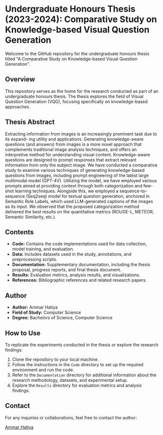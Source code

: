 # Undergraduate Honours Thesis (2023-2024): Comparative Study on Knowledge-based Visual Question Generation

Welcome to the GitHub repository for the undergraduate honours thesis titled "A Comparative Study on Knowledge-based Visual Question Generation".

## Overview

This repository serves as the home for the research conducted as part of an undergraduate honours thesis. The thesis explores the field of Visual Question Generation (VQG), focusing specifically on knowledge-based approaches.

## Thesis Abstract

Extracting information from images is an increasingly prominent task due to its expand-
ing utility and applications. Generating knowledge-aware questions (and answers) from images is a more novel approach that complements traditional image analysis techniques, and offers an interpretive method for understanding visual content. Knowledge-aware questions are designed to prompt responses that extract relevant information from only the subject image. We have conducted a comparative study to examine various techniques of generating knowledge-based questions from images, including prompt engineering of the latest large multimodal model (GPT-4V). Utilizing the model, we have employed various prompts aimed at providing context through both categorization and few-shot learning techniques. Alongside this, we employed a sequence-to-sequence (Seq2seq) model for textual question generation, anchored in Semantic Role Labels, which used LLM-generated captions of the images as its input. We observed that the proposed categorization method delivered the best results on the quantitative metrics (ROUGE-L, METEOR, Semantic Similarity, etc.).

## Contents

- **Code:** Contains the code implementations used for data collection, model training, and evaluation.
- **Data:** Includes datasets used in the study, annotations, and preprocessing scripts.
- **Documentation:** Supplementary documentation, including the thesis proposal, progress reports, and final thesis document.
- **Results:** Evaluation metrics, analysis results, and visualizations.
- **References:** Bibliographic references and related research papers.

## Author

- **Author:** Ammar Hatiya
- **Field of Study:** Computer Science 
- **Degree:** Bachelors of Science, Computer Science

## How to Use

To replicate the experiments conducted in the thesis or explore the research findings:

1. Clone the repository to your local machine.
2. Follow the instructions in the `Code` directory to set up the required environment and run the code.
3. Refer to the `Documentation` directory for additional information about the research methodology, datasets, and experimental setup.
4. Explore the `Results` directory for evaluation metrics and analysis findings.

## Contact

For any inquiries or collaborations, feel free to contact the author:

[Ammar Hatiya](mailto:ammar.hatiya@gmail.com)


